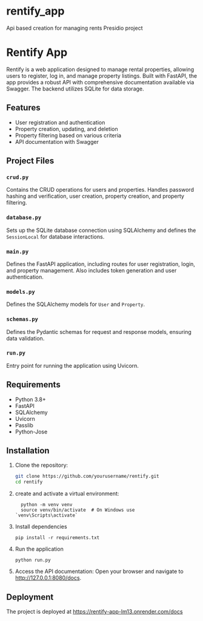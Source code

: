# rentify_app
Api based creation for managing rents Presidio project

# Rentify App

Rentify is a web application designed to manage rental properties, allowing users to register, log in, and manage property listings. Built with FastAPI, the app provides a robust API with comprehensive documentation available via Swagger. The backend utilizes SQLite for data storage.

## Features

- User registration and authentication
- Property creation, updating, and deletion
- Property filtering based on various criteria
- API documentation with Swagger

## Project Files

### `crud.py`

Contains the CRUD operations for users and properties. Handles password hashing and verification, user creation, property creation, and property filtering.

### `database.py`

Sets up the SQLite database connection using SQLAlchemy and defines the `SessionLocal` for database interactions.

### `main.py`

Defines the FastAPI application, including routes for user registration, login, and property management. Also includes token generation and user authentication.

### `models.py`

Defines the SQLAlchemy models for `User` and `Property`.

### `schemas.py`

Defines the Pydantic schemas for request and response models, ensuring data validation.

### `run.py`

Entry point for running the application using Uvicorn.

## Requirements

- Python 3.8+
- FastAPI
- SQLAlchemy
- Uvicorn
- Passlib
- Python-Jose

## Installation

1. Clone the repository:
   ```sh
   git clone https://github.com/yourusername/rentify.git
   cd rentify
2. create and activate a virtual environment:
   ```
     python -m venv venv
     source venv/bin/activate  # On Windows use `venv\Scripts\activate`
3. Install dependencies
   ```
   pip install -r requirements.txt

4. Run the application
    ```
    python run.py
5. Access the API documentation:
Open your browser and navigate to http://127.0.0.1:8080/docs.

## Deployment
The project is deployed at https://rentify-app-lm13.onrender.com/docs

